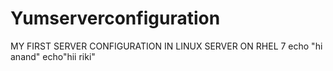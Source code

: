 # Yumserverconfiguration
MY FIRST SERVER CONFIGURATION IN LINUX SERVER ON RHEL 7
echo "hi anand"
echo"hii riki"
